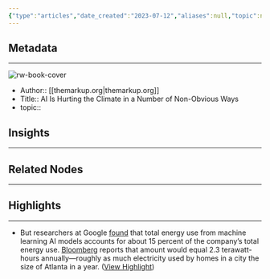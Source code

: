 ```yaml
---
{"type":"articles","date_created":"2023-07-12","aliases":null,"topic":null,"url":"https://themarkup.org/news/2023/07/06/ai-is-hurting-the-climate-in-a-number-of-non-obvious-ways","layout":null,"banner":null,"dg-publish":true,"tags":null,"permalink":"/300-biblio/200-articles/ai-is-hurting-the-climate-in-a-number-of-non-obvious-ways/","dgPassFrontmatter":true,"created":"2023-10-20T12:44:19.000-05:00","updated":"2023-10-20T12:44:19.000-05:00"}
---
```


## Metadata
---
![rw-book-cover](https://mrkp-static-production.themarkup.org/uploads/2023/07/0706_AI-1200x628.jpg)
- Author:: [[themarkup.org\|themarkup.org]]
- Title:: AI Is Hurting the Climate in a Number of Non-Obvious Ways
- topic::  



## Insights
---
## Related Nodes
---

## Highlights 
---
- But researchers at Google [found](https://arxiv.org/ftp/arxiv/papers/2204/2204.05149.pdf) that total energy use from machine learning AI models accounts for about 15 percent of the company’s total energy use. [Bloomberg](https://www.bloomberg.com/news/articles/2023-03-09/how-much-energy-do-ai-and-chatgpt-use-no-one-knows-for-sure) reports that amount would equal 2.3 terawatt-hours annually—roughly as much electricity used by homes in a city the size of Atlanta in a year. ([View Highlight](https://read.readwise.io/read/01h53tpkvkx3jdgr3fgt1a1ch1))
